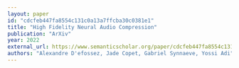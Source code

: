 ```yaml
---
layout: paper
id: "cdcfeb447fa8554c131c0a13a7ffcba30c0381e1"
title: "High Fidelity Neural Audio Compression"
publication: "ArXiv"
year: 2022
external_url: https://www.semanticscholar.org/paper/cdcfeb447fa8554c131c0a13a7ffcba30c0381e1
authors: "Alexandre D'efossez, Jade Copet, Gabriel Synnaeve, Yossi Adi"
---
```

